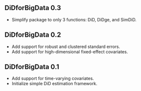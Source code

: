 ## DiDforBigData 0.3

* Simplify package to only 3 functions: DiD, DiDge, and SimDiD.

## DiDforBigData 0.2

* Add support for robust and clustered standard errors.
* Add support for high-dimensional fixed-effect covariates.

## DiDforBigData 0.1

* Add support for time-varying covariates.
* Initialize simple DiD estimation framework.

